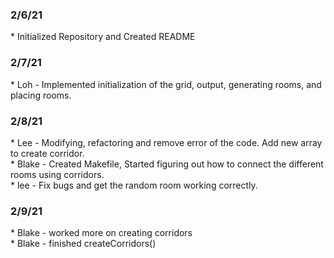 <h3>2/6/21</h3>
* Initialized Repository and Created README
<h3>2/7/21</h3>
* Loh - Implemented initialization of the grid, output, generating rooms, and placing rooms.
<h3>2/8/21</h3>
* Lee - Modifying, refactoring and remove error of the code. Add new array to create corridor. <br />
* Blake - Created Makefile, Started figuring out how to connect the different rooms using corridors. <br />
* lee - Fix bugs and get the random room working correctly.
<h3>2/9/21</h3>
* Blake - worked more on creating corridors <br />
* Blake - finished createCorridors() <br />
